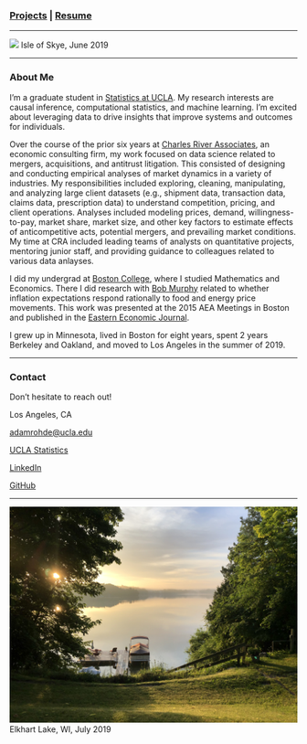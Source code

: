 ### [Projects](Projects.md) | [Resume](docs/adam-r-rohde-resume.pdf)

---
![](images/scotland1_2.JPG)
Isle of Skye, June 2019

---
### About Me

I’m a graduate student in [Statistics at UCLA](http://statistics.ucla.edu/). My research interests are causal inference, computational statistics, and machine learning. I’m excited about leveraging data to drive insights that improve systems and outcomes for individuals.

Over the course of the prior six years at [Charles River Associates](http://www.crai.com/), an economic consulting firm, my work focused on data science related to mergers, acquisitions, and antitrust litigation. This consisted of designing and conducting empirical analyses of market dynamics in a variety of industries. My responsibilities included exploring, cleaning, manipulating, and analyzing large client datasets (e.g., shipment data, transaction data, claims data, prescription data) to understand competition, pricing, and client operations. Analyses included modeling prices, demand, willingness-to-pay, market share, market size, and other key factors to estimate effects of anticompetitive acts, potential mergers, and prevailing market conditions. My time at CRA included leading teams of analysts on quantitative projects, mentoring junior staff, and providing guidance to colleagues related to various data anlayses.

I did my undergrad at [Boston College](https://www.bc.edu/), where I studied Mathematics and Economics. There I did research with [Bob Murphy](https://www.bc.edu/bc-web/schools/mcas/departments/economics/people/faculty-directory/robert-murphy.html) related to whether inflation expectations respond rationally to food and energy price movements. This work was presented at the 2015 AEA Meetings in Boston and published in the [Eastern Economic Journal](https://link.springer.com/article/10.1057%2Feej.2015.50).

I grew up in Minnesota, lived in Boston for eight years, spent 2 years Berkeley and Oakland, and moved to Los Angeles in the summer of 2019.

---
### Contact

Don’t hesitate to reach out!

Los Angeles, CA

adamrohde@ucla.edu

[UCLA Statistics](http://directory.stat.ucla.edu/active_students/single-page/?smid=1612)

[LinkedIn](https://www.linkedin.com/in/adam-rohde)

[GitHub](https://github.com/Adam-Rohde)

--- 
![](images/wi.jpg)
Elkhart Lake, WI, July 2019
